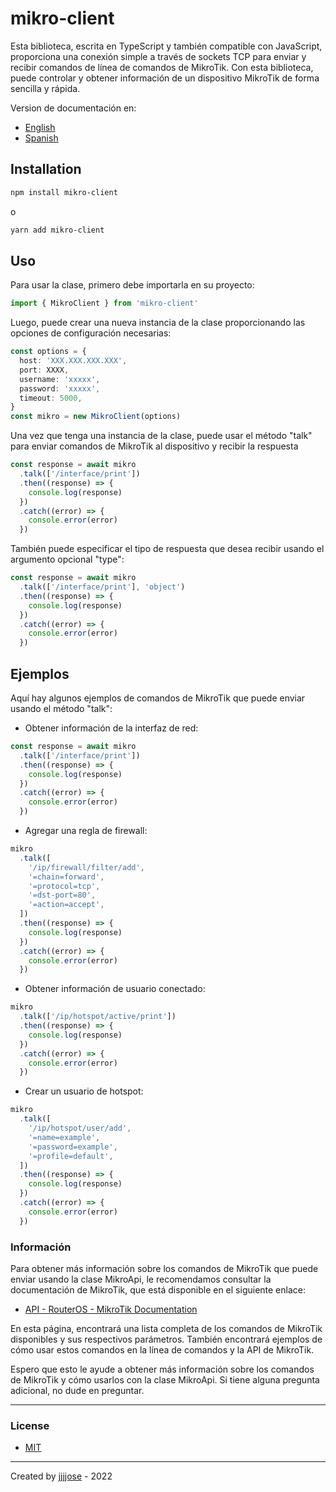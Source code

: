 # mikro-client

Esta biblioteca, escrita en TypeScript y también compatible con JavaScript, proporciona una conexión simple a través de sockets TCP para enviar y recibir comandos de línea de comandos de MikroTik. Con esta biblioteca, puede controlar y obtener información de un dispositivo MikroTik de forma sencilla y rápida.

Version de documentación en:
- <a href="https://github.com/jjjjose/mikro-client/blob/main/README.md " target="_blank">English</a>
- <a href="https://github.com/jjjjose/mikro-client/blob/main/README-es.md " target="_blank">Spanish</a>


## Installation

```bash
npm install mikro-client
```
o
```bash
yarn add mikro-client
```

## Uso

Para usar la clase, primero debe importarla en su proyecto:

```typescript
import { MikroClient } from 'mikro-client'
```

Luego, puede crear una nueva instancia de la clase proporcionando las opciones de configuración necesarias:

```typescript
const options = {
  host: 'XXX.XXX.XXX.XXX',
  port: XXXX,
  username: 'xxxxx',
  password: 'xxxxx',
  timeout: 5000,
}
const mikro = new MikroClient(options)
```

Una vez que tenga una instancia de la clase, puede usar el método "talk" para enviar comandos de MikroTik al dispositivo y recibir la respuesta

```typescript
const response = await mikro
  .talk(['/interface/print'])
  .then((response) => {
    console.log(response)
  })
  .catch((error) => {
    console.error(error)
  })
```

También puede especificar el tipo de respuesta que desea recibir usando el argumento opcional "type":

```typescript
const response = await mikro
  .talk(['/interface/print'], 'object')
  .then((response) => {
    console.log(response)
  })
  .catch((error) => {
    console.error(error)
  })
```

## Ejemplos

  Aquí hay algunos ejemplos de comandos de MikroTik que puede enviar usando el método "talk":

  - Obtener información de la interfaz de red:

  ```typescript
  const response = await mikro
    .talk(['/interface/print'])
    .then((response) => {
      console.log(response)
    })
    .catch((error) => {
      console.error(error)
    })
  ```

  - Agregar una regla de firewall:

  ```typescript
  mikro
    .talk([
      '/ip/firewall/filter/add',
      '=chain=forward',
      '=protocol=tcp',
      '=dst-port=80',
      '=action=accept',
    ])
    .then((response) => {
      console.log(response)
    })
    .catch((error) => {
      console.error(error)
    })
  ```

  - Obtener información de usuario conectado:

  ```typescript
  mikro
    .talk(['/ip/hotspot/active/print'])
    .then((response) => {
      console.log(response)
    })
    .catch((error) => {
      console.error(error)
    })
  ```

  - Crear un usuario de hotspot:

  ```typescript
  mikro
    .talk([
      '/ip/hotspot/user/add',
      '=name=example',
      '=password=example',
      '=profile=default',
    ])
    .then((response) => {
      console.log(response)
    })
    .catch((error) => {
      console.error(error)
    })
  ```

### Información

Para obtener más información sobre los comandos de MikroTik que puede enviar usando la clase MikroApi, le recomendamos consultar la documentación de MikroTik, que está disponible en el siguiente enlace:

- <a href="https://help.mikrotik.com/docs/display/ROS/API" target="_blank">API - RouterOS - MikroTik Documentation</a>

En esta página, encontrará una lista completa de los comandos de MikroTik disponibles y sus respectivos parámetros. También encontrará ejemplos de cómo usar estos comandos en la línea de comandos y la API de MikroTik.

Espero que esto le ayude a obtener más información sobre los comandos de MikroTik y cómo usarlos con la clase MikroApi. Si tiene alguna pregunta adicional, no dude en preguntar.

---

### License

- <a href="https://github.com/jjjjose/mikro-client/blob/main/LICENSE" target="_blank">MIT</a>
- ---

Created by <a href="https://github.com/jjjjose" target="_blank">jjjjose</a> - 2022
